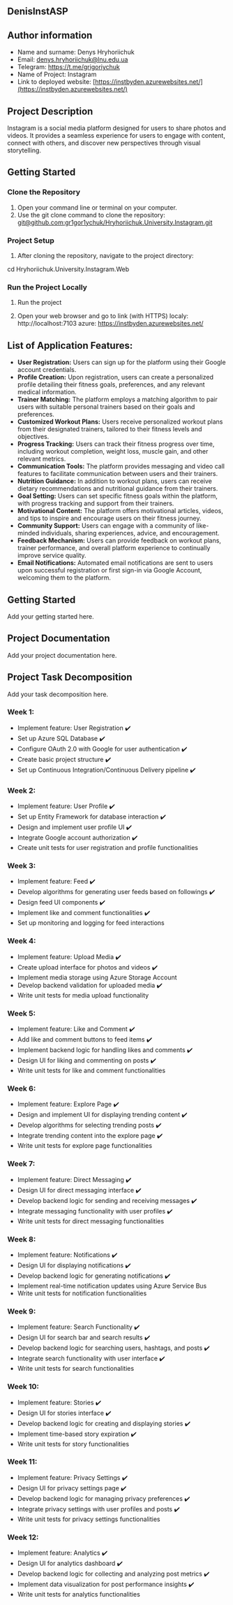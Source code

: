 ## DenisInstASP

## Author information
- Name and surname: Denys Hryhoriichuk
- Email: denys.hryhoriichuk@lnu.edu.ua
- Telegram: https://t.me/grigoriychuk
- Name of Project: Instagram
- Link to deployed website: [https://instbyden.azurewebsites.net/](https://instbyden.azurewebsites.net/)

## Project Description
Instagram is a social media platform designed for users to share photos and videos. It provides a seamless experience for users to engage with content, connect with others, and discover new perspectives through visual storytelling.

## Getting Started

### Clone the Repository
1. Open your command line or terminal on your computer.
2. Use the git clone command to clone the repository:
[git@github.com:gr1gor1ychuk/Hryhoriichuk.University.Instagram.git](https://github.com/gr1gor1ychuk/Hryhoriichuk.University.Instagram.git)


### Project Setup
1. After cloning the repository, navigate to the project directory:

cd Hryhoriichuk.University.Instagram.Web


### Run the Project Locally
1. Run the project

2. Open your web browser and go to link (with HTTPS)
localy: http://localhost:7103
azure: https://instbyden.azurewebsites.net/

## List of Application Features:

- **User Registration:** Users can sign up for the platform using their Google account credentials.
- **Profile Creation:** Upon registration, users can create a personalized profile detailing their fitness goals, preferences, and any relevant medical information.
- **Trainer Matching:** The platform employs a matching algorithm to pair users with suitable personal trainers based on their goals and preferences.
- **Customized Workout Plans:** Users receive personalized workout plans from their designated trainers, tailored to their fitness levels and objectives.
- **Progress Tracking:** Users can track their fitness progress over time, including workout completion, weight loss, muscle gain, and other relevant metrics.
- **Communication Tools:** The platform provides messaging and video call features to facilitate communication between users and their trainers.
- **Nutrition Guidance:** In addition to workout plans, users can receive dietary recommendations and nutritional guidance from their trainers.
- **Goal Setting:** Users can set specific fitness goals within the platform, with progress tracking and support from their trainers.
- **Motivational Content:** The platform offers motivational articles, videos, and tips to inspire and encourage users on their fitness journey.
- **Community Support:** Users can engage with a community of like-minded individuals, sharing experiences, advice, and encouragement.
- **Feedback Mechanism:** Users can provide feedback on workout plans, trainer performance, and overall platform experience to continually improve service quality.
- **Email Notifications:** Automated email notifications are sent to users upon successful registration or first sign-in via Google Account, welcoming them to the platform.

## Getting Started
Add your getting started here.

## Project Documentation
Add your project documentation here.

## Project Task Decomposition
Add your task decomposition here.

### Week 1:
- Implement feature: User Registration ✔️
- Set up Azure SQL Database ✔️
- Configure OAuth 2.0 with Google for user authentication ✔️
- Create basic project structure ✔️
- Set up Continuous Integration/Continuous Delivery pipeline ✔️

### Week 2:
- Implement feature: User Profile ✔️
- Set up Entity Framework for database interaction ✔️
- Design and implement user profile UI ✔️
- Integrate Google account authorization ✔️
- Create unit tests for user registration and profile functionalities

### Week 3:
- Implement feature: Feed ✔️
- Develop algorithms for generating user feeds based on followings ✔️
- Design feed UI components ✔️
- Implement like and comment functionalities ✔️
- Set up monitoring and logging for feed interactions

### Week 4:
- Implement feature: Upload Media ✔️
- Create upload interface for photos and videos ✔️
- Implement media storage using Azure Storage Account
- Develop backend validation for uploaded media ✔️
- Write unit tests for media upload functionality

### Week 5:
- Implement feature: Like and Comment ✔️
- Add like and comment buttons to feed items ✔️
- Implement backend logic for handling likes and comments ✔️
- Design UI for liking and commenting on posts ✔️
- Write unit tests for like and comment functionalities

### Week 6:
- Implement feature: Explore Page ✔️
- Design and implement UI for displaying trending content ✔️
- Develop algorithms for selecting trending posts ✔️
- Integrate trending content into the explore page ✔️
- Write unit tests for explore page functionalities

### Week 7:
- Implement feature: Direct Messaging ✔️
- Design UI for direct messaging interface ✔️
- Develop backend logic for sending and receiving messages ✔️
- Integrate messaging functionality with user profiles ✔️
- Write unit tests for direct messaging functionalities

### Week 8:
- Implement feature: Notifications ✔️
- Design UI for displaying notifications ✔️
- Develop backend logic for generating notifications ✔️
- Implement real-time notification updates using Azure Service Bus
- Write unit tests for notification functionalities

### Week 9:
- Implement feature: Search Functionality ✔️
- Design UI for search bar and search results ✔️
- Develop backend logic for searching users, hashtags, and posts ✔️
- Integrate search functionality with user interface ✔️
- Write unit tests for search functionalities

### Week 10:
- Implement feature: Stories ✔️
- Design UI for stories interface ✔️
- Develop backend logic for creating and displaying stories ✔️
- Implement time-based story expiration ✔️
- Write unit tests for story functionalities

### Week 11:
- Implement feature: Privacy Settings ✔️
- Design UI for privacy settings page ✔️
- Develop backend logic for managing privacy preferences ✔️
- Integrate privacy settings with user profiles and posts ✔️
- Write unit tests for privacy settings functionalities

### Week 12:
- Implement feature: Analytics ✔️
- Design UI for analytics dashboard ✔️
- Develop backend logic for collecting and analyzing post metrics ✔️
- Implement data visualization for post performance insights ✔️
- Write unit tests for analytics functionalities
